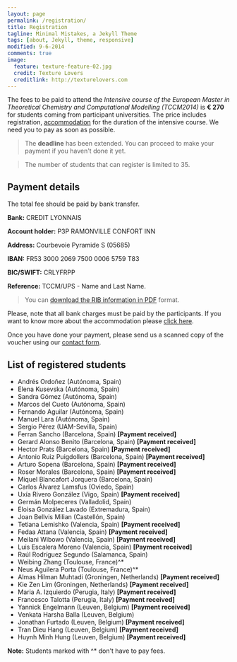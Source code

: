 ```yaml
---
layout: page
permalink: /registration/
title: Registration
tagline: Minimal Mistakes, a Jekyll Theme
tags: [about, Jekyll, theme, responsive]
modified: 9-6-2014
comments: true
image:
  feature: texture-feature-02.jpg
  credit: Texture Lovers
  creditlink: http://texturelovers.com
---
```

The fees to be paid to attend the *Intensive course of the European Master in
Theoretical Chemistry and Computational Modelling (TCCM2014)* is **€ 270** for
students coming from participant universities. The price includes registration,
[accommodation](../accommodation) for the duration of the intensive course.  We
need you to pay as soon as possible.

>The **deadline** has been extended. You can proceed to make your payment if
you haven't done it yet.

> The number of students that can register is limited to 35.

## Payment details

The total fee should be paid by bank transfer.

**Bank:** CREDIT LYONNAIS

**Account holder:** P3P RAMONVILLE CONFORT INN

**Address:** Courbevoie Pyramide S (05685)

**IBAN:** FR53 3000 2069 7500 0006 5759 T83

**BIC/SWIFT:** CRLYFRPP

**Reference:**  TCCM/UPS - Name and Last Name.

> You can [download the RIB information in PDF](../files/RIB.pdf)
format.

Please, note that all bank charges must be paid by the participants. If you
want to know more about the accommodation please [click here](../accommodation).

Once you have done your payment, please send us a scanned copy of the voucher
using our [contact form](../contact).

## List of registered students

*  Andrés  Ordoñez                                    (Autónoma, Spain)
*  Elena   Kusevska                                     (Autónoma, Spain)
*  Sandra  Gómez                                       (Autónoma, Spain)
*  Marcos  del Cueto                                    (Autónoma, Spain)
*  Fernando        Aguilar                              (Autónoma, Spain)
*  Manuel Lara                                          (Autónoma, Spain)
*  Sergio  Pérez                                       (UAM-Sevilla, Spain)
*  Ferran  Sancho                                       (Barcelona, Spain)  **[Payment received]**
*  Gerard Alonso   Benito                               (Barcelona, Spain) **[Payment received]**
*  Hector  Prats                                        (Barcelona, Spain) **[Payment received]**
*  Antonio Ruiz Puigdollers                             (Barcelona, Spain) **[Payment received]**
*  Arturo  Sopena                                       (Barcelona, Spain) **[Payment received]**
*  Roser   Morales                                      (Barcelona, Spain) **[Payment received]**
*  Miquel  Blancafort Jorquera                          (Barcelona, Spain)
*  Carlos  Álvarez Lamsfus                            (Oviedo, Spain)
*  Uxía    Rivero González                            (Vigo, Spain) **[Payment received]**
*  Germán  Molpeceres                                  (Valladolid, Spain)
*  Eloisa  González Lavado                             (Extremadura, Spain)
*  Joan    Bellvis Milian                               (Castellón, Spain)
*  Tetiana         Lemishko                             (Valencia, Spain) **[Payment received]**
*  Fedaa   Attana                                       (Valencia, Spain) **[Payment received]**
*  Meilani         Wibowo                               (Valencia, Spain) **[Payment received]**
*  Luis    Escalera Moreno                              (Valencia, Spain) **[Payment received]**
*  Raúl    Rodríguez Segundo                          (Salamanca, Spain)
*  Weibing Zhang                                        (Toulouse, France)^*
*  Neus    Aguilera Porta                               (Toulouse, France)^*
*  Almas Hilman    Muhtadi                              (Groningen, Netherlands) **[Payment received]**
*  Kie Zen Lim                                          (Groningen, Netherlands) **[Payment received]**
*  Maria A.        Izquierdo                            (Perugia, Italy) **[Payment received]**
* Francesco Talotta                                     (Perugia, Italy) **[Payment received]**
*  Yannick Engelmann                                    (Leuven, Belgium) **[Payment received]**
*  Venkata Harsha  Balla                                (Leuven, Belgium)
*  Jonathan        Furtado                              (Leuven, Belgium) **[Payment received]**
* Tran Dieu Hang                                        (Leuven, Belgium) **[Payment received]**
* Huynh Minh Hung                                       (Leuven, Belgium) **[Payment received]**


**Note:** Students marked with ^* don't have to pay fees.
